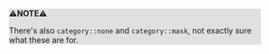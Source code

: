 <div style="margin:2em; background-color: #e0e0e0;">

<strong>⚠️NOTE️️️⚠️</strong>

There's also `category::none` and `category::mask`, not exactly sure what these are for.
</div>

